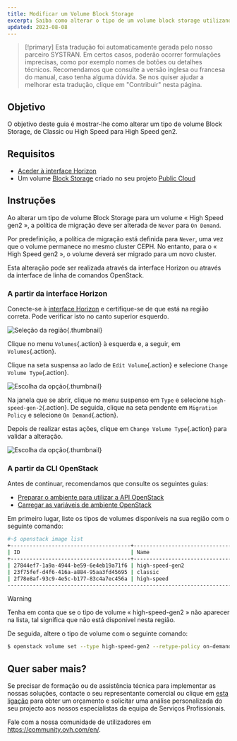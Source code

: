 ```yaml
---
title: Modificar um Volume Block Storage
excerpt: Saiba como alterar o tipo de um volume block storage utilizando Openstack
updated: 2023-08-08
---
```


> [!primary]
> Esta tradução foi automaticamente gerada pelo nosso parceiro SYSTRAN. Em certos casos, poderão ocorrer formulações imprecisas, como por exemplo nomes de botões ou detalhes técnicos. Recomendamos que consulte a versão inglesa ou francesa do manual, caso tenha alguma dúvida. Se nos quiser ajudar a melhorar esta tradução, clique em "Contribuir" nesta página.
>

## Objetivo

O objetivo deste guia é mostrar-lhe como alterar um tipo de volume Block Storage, de Classic ou High Speed para High Speed gen2.

## Requisitos

- [Aceder à interface Horizon](introducing_horizon1.)
- Um volume [Block Storage](create_and_configure_an_additional_disk_on_an_instance1.) criado no seu projeto [Public Cloud](https://www.ovhcloud.com/pt/public-cloud/)

## Instruções

Ao alterar um tipo de volume Block Storage para um volume « High Speed gen2 », a política de migração deve ser alterada de `Never` para `On Demand`.

Por predefinição, a política de migração está definida para `Never`, uma vez que o volume permanece no mesmo cluster CEPH. No entanto, para o « High Speed gen2 », o volume deverá ser migrado para um novo cluster.

Esta alteração pode ser realizada através da interface Horizon ou através da interface de linha de comandos OpenStack.

### A partir da interface Horizon

Conecte-se à [interface Horizon](https://horizon.cloud.ovh.net/auth/login/) e certifique-se de que está na região correta. Pode verificar isto no canto superior esquerdo. 

![Seleção da região](switch_volume_type_images_region2021.png){.thumbnail}

Clique no menu `Volumes`{.action} à esquerda e, a seguir, em `Volumes`{.action}.

Clique na seta suspensa ao lado de `Edit Volume`{.action} e selecione `Change Volume Type`{.action}.

![Escolha da opção](selectoption.png){.thumbnail}

Na janela que se abrir, clique no menu suspenso em `Type` e selecione `high-speed-gen-2`{.action}. De seguida, clique na seta pendente em `Migration Policy` e selecione `On Demand`{.action}.

Depois de realizar estas ações, clique em `Change Volume Type`{.action} para validar a alteração.

![Escolha da opção](changevolume.png){.thumbnail}

### A partir da CLI OpenStack

Antes de continuar, recomendamos que consulte os seguintes guias:

- [Preparar o ambiente para utilizar a API OpenStack](prepare_the_environment_for_using_the_openstack_api1.)
- [Carregar as variáveis de ambiente OpenStack](loading_openstack_environment_variables1.)

Em primeiro lugar, liste os tipos de volumes disponíveis na sua região com o seguinte comando:

```bash
#~$ openstack image list
+--------------------------------------+-----------------------------------------------+----------+
| ID                                   | Name                                          | Is Public |
+--------------------------------------+-----------------------------------------------+----------+
| 27844ef7-1a9a-4944-be59-6e4eb19a71f6 | high-speed-gen2                                    | True |
| 23f75fef-d4f6-416a-a884-95aa3fd45695 | classic                                            | True |
| 2f78e8af-93c9-4e5c-b177-83c4a7ec456a | high-speed                                         | True |
----------------------------------------------------------------------------------------------------
```

> [!warning]
> Tenha em conta que se o tipo de volume « high-speed-gen2 » não aparecer na lista, tal significa que não está disponível nesta região.
>

De seguida, altere o tipo de volume com o seguinte comando:

```bash
$ openstack volume set --type high-speed-gen2 --retype-policy on-demand VOLUME_NAME_OR_ID
```

## Quer saber mais?

Se precisar de formação ou de assistência técnica para implementar as nossas soluções, contacte o seu representante comercial ou clique em [esta ligação](https://www.ovhcloud.com/pt/professional-services/) para obter um orçamento e solicitar uma análise personalizada do seu projecto aos nossos especialistas da equipa de Serviços Profissionais.

Fale com a nossa comunidade de utilizadores em <https://community.ovh.com/en/>.